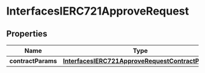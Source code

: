 

# InterfacesIERC721ApproveRequest


## Properties

| Name | Type | Description | Notes |
|------------ | ------------- | ------------- | -------------|
|**contractParams** | [**InterfacesIERC721ApproveRequestContractParams**](InterfacesIERC721ApproveRequestContractParams.md) |  |  |



